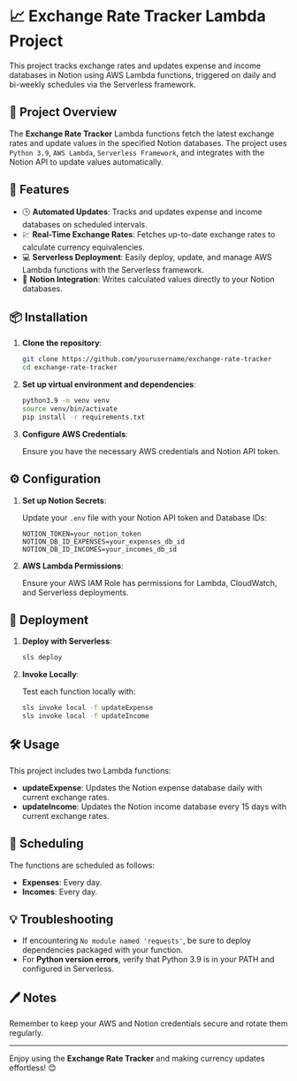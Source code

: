 # 📈 Exchange Rate Tracker Lambda Project

This project tracks exchange rates and updates expense and income databases in Notion using AWS Lambda functions, triggered on daily and bi-weekly schedules via the Serverless framework.

## 📝 Project Overview

The **Exchange Rate Tracker** Lambda functions fetch the latest exchange rates and update values in the specified Notion databases. The project uses `Python 3.9`, `AWS Lambda`, `Serverless Framework`, and integrates with the Notion API to update values automatically.

## 🚀 Features

- 🕒 **Automated Updates**: Tracks and updates expense and income databases on scheduled intervals.
- 💹 **Real-Time Exchange Rates**: Fetches up-to-date exchange rates to calculate currency equivalencies.
- 💻 **Serverless Deployment**: Easily deploy, update, and manage AWS Lambda functions with the Serverless framework.
- 📒 **Notion Integration**: Writes calculated values directly to your Notion databases.

## 📦 Installation

1. **Clone the repository**:

    ```bash
    git clone https://github.com/yourusername/exchange-rate-tracker
    cd exchange-rate-tracker
    ```

2. **Set up virtual environment and dependencies**:

    ```bash
    python3.9 -m venv venv
    source venv/bin/activate
    pip install -r requirements.txt
    ```

3. **Configure AWS Credentials**:

   Ensure you have the necessary AWS credentials and Notion API token.

## ⚙️ Configuration

1. **Set up Notion Secrets**: 

    Update your `.env` file with your Notion API token and Database IDs:

    ```env
    NOTION_TOKEN=your_notion_token
    NOTION_DB_ID_EXPENSES=your_expenses_db_id
    NOTION_DB_ID_INCOMES=your_incomes_db_id
    ```

2. **AWS Lambda Permissions**:

   Ensure your AWS IAM Role has permissions for Lambda, CloudWatch, and Serverless deployments.

## 🚀 Deployment

1. **Deploy with Serverless**:

    ```bash
    sls deploy
    ```

2. **Invoke Locally**:

    Test each function locally with:

    ```bash
    sls invoke local -f updateExpense
    sls invoke local -f updateIncome
    ```

## 🛠️ Usage

This project includes two Lambda functions:
  
- **updateExpense**: Updates the Notion expense database daily with current exchange rates.
- **updateIncome**: Updates the Notion income database every 15 days with current exchange rates.

## 📆 Scheduling

The functions are scheduled as follows:

- **Expenses**: Every day.
- **Incomes**: Every day.

## 💡 Troubleshooting

- If encountering `No module named 'requests'`, be sure to deploy dependencies packaged with your function.
- For **Python version errors**, verify that Python 3.9 is in your PATH and configured in Serverless.

## 🖊️ Notes

Remember to keep your AWS and Notion credentials secure and rotate them regularly.

---

Enjoy using the **Exchange Rate Tracker** and making currency updates effortless! 😊